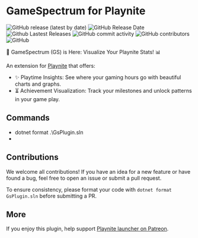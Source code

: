 # GameSpectrum for Playnite

![GitHub release (latest by date)](https://img.shields.io/github/v/release/game-scrobbler/gs-playnite?cacheSeconds=5000&logo=github)
![GitHub Release Date](https://img.shields.io/github/release-date/game-scrobbler/gs-playnite?cacheSeconds=5000)
![Github Lastest Releases](https://img.shields.io/github/downloads/game-scrobbler/gs-playnite/latest/total.svg)
![GitHub commit activity](https://img.shields.io/github/commit-activity/m/game-scrobbler/gs-playnite)
![GitHub contributors](https://img.shields.io/github/contributors/game-scrobbler/gs-playnite?cacheSeconds=5000)
![GitHub](https://img.shields.io/github/license/game-scrobbler/gs-playnite?cacheSeconds=50000)

🚀 GameSpectrum (GS) is Here: Visualize Your Playnite Stats! 📊

An extension for [Playnite](https://playnite.link) that offers:

- ✨ Playtime Insights: See where your gaming hours go with beautiful charts and graphs.
- ⏳ Achievement Visualization: Track your milestones and unlock patterns in your game play.

## Commands

- dotnet format .\GsPlugin.sln
-

## Contributions

We welcome all contributions! If you have an idea for a new feature or have found a bug, feel free to open an issue or submit a pull request.

To ensure consistency, please format your code with `dotnet format GsPlugin.sln` before submitting a PR.

## More

If you enjoy this plugin, help support [Playnite launcher on Patreon](https://www.patreon.com/playnite).
